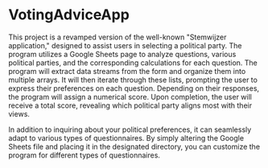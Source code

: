 # VotingAdviceApp

This project is a revamped version of the well-known "Stemwijzer application," designed to assist users in selecting a political party. 
The program utilizes a Google Sheets page to analyze questions, various political parties, and the corresponding calculations for each question.
The program will extract data streams from the form and organize them into multiple arrays. 
It will then iterate through these lists, prompting the user to express their preferences on each question. 
Depending on their responses, the program will assign a numerical score. Upon completion, the user will receive a total score, revealing which political party aligns most with their views.

In addition to inquiring about your political preferences, it can seamlessly adapt to various types of questionnaires. 
By simply altering the Google Sheets file and placing it in the designated directory, you can customize the program for different types of questionnaires. 

